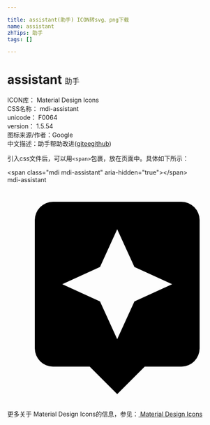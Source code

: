 ```yaml
---

title: assistant(助手) ICON转svg、png下载
name: assistant
zhTips: 助手
tags: []

---
```


# assistant  <small style="font-size: 60%;font-weight: 100">助手</small>


<div class="detail-page">
<p>
<span>
ICON库：
<span class="badge-secondary badge">Material Design Icons</span> 
</span>
<br/>
<span>
CSS名称：
<span class="badge-secondary badge">mdi-assistant</span> 
</span>
<br/>
<span>
unicode：
<span class="badge-secondary badge">F0064</span> 
<copy-btn content='F0064' btn-title=""></copy-btn>
<copy-btn :content='String.fromCodePoint(parseInt("F0064", 16))' btn-title="复制U"></copy-btn>
</span>
<br/>
<span>
version：
<span class="badge-secondary badge">1.5.54</span> 
</span>
<br/>
<span>图标来源/作者：<span class="badge-light badge">Google</span></span> 
<br/>
<span class="zh-detail">中文描述：<span class="badge-primary badge">助手</span><span class="help-link"><span>帮助改进</span>(<a href="https://gitee.com/liuwave/icon-helper/edit/master/json/material/assistant.json" target="_blank" rel="noopener noreferrer">gitee</a><a href="https://github.com/liuwave/icon-helper/edit/master/json/material/assistant.json" target="_blank" rel="noopener noreferrer">github</a></span>)</span><br/>
</p>
</div>
<div class="alert alert-dark">
  <i class="mdi mdi-assistant mdi-48px"></i>
  <i class="mdi mdi-assistant mdi-36px"></i>
  <i class="mdi mdi-assistant mdi-24px"></i>
  <i class="mdi mdi-assistant mdi-18px"></i>
</div>
<div>
  <p>引入css文件后，可以用<code>&lt;span&gt;</code>包裹，放在页面中。具体如下所示：    
  </p>
  <div class="alert alert-primary" style="font-size: 14px">
    &lt;span class="mdi mdi-assistant" aria-hidden="true"&gt;&lt;/span&gt;
    <copy-btn content='<span class="mdi mdi-assistant" aria-hidden="true"></span>'></copy-btn>
  </div>
  <div class="alert alert-secondary">
    <i class="mdi mdi-assistant"
    style="font-size: 24px"
    aria-hidden="true"></i> mdi-assistant
    <copy-btn content="mdi-assistant" btn-title="复制图标名称"></copy-btn>
  </div>
</div>
<div id="svg" class="svg-wrap">
<svg xmlns="http://www.w3.org/2000/svg" viewBox="0 0 24 24"><path d="M19,2H5A2,2 0 0,0 3,4V18A2,2 0 0,0 5,20H9L12,23L15,20H19A2,2 0 0,0 21,18V4A2,2 0 0,0 19,2M13.88,12.88L12,17L10.12,12.88L6,11L10.12,9.12L12,5L13.88,9.12L18,11" /></svg>
</div>
<detail full-name='mdi-assistant'></detail>
    
<div><p>更多关于 Material Design Icons的信息，参见：<a target="_blank" href="https://iconhelper.cn/material.html"> Material Design Icons</a>
</p></div>
